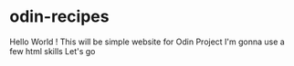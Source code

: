 # odin-recipes
Hello World ! 
This will be simple website for Odin Project
I'm gonna use a few html skills 
Let's go